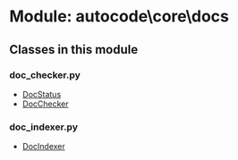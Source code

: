 # Module: autocode\core\docs

## Classes in this module

### doc_checker.py
- [DocStatus](doc_checker_class.md#docstatus)
- [DocChecker](doc_checker_class.md#docchecker)

### doc_indexer.py
- [DocIndexer](doc_indexer_class.md#docindexer)

